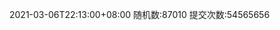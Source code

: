 <!--
 * @Descripttion: 
 * @version: 1.0
 * @Author: zkc
 * @Date: 2021-05-30 14:56:59
 * @LastEditors: zkc
 * @LastEditTime: 2021-05-30 15:34:50
 * @input: no param
 * @out: no param
-->
2021-03-06T22:13:00+08:00
随机数:87010
提交次数:54565656